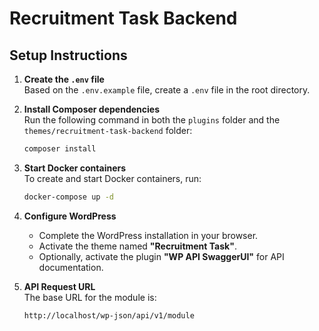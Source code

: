 # Recruitment Task Backend

## Setup Instructions

1. **Create the `.env` file**  
   Based on the `.env.example` file, create a `.env` file in the root directory.

2. **Install Composer dependencies**  
   Run the following command in both the `plugins` folder and the `themes/recruitment-task-backend` folder:
   ```bash
   composer install
   ```

3. **Start Docker containers**  
   To create and start Docker containers, run:
   ```bash
   docker-compose up -d
   ```

4. **Configure WordPress**
    - Complete the WordPress installation in your browser.
    - Activate the theme named **"Recruitment Task"**.
    - Optionally, activate the plugin **"WP API SwaggerUI"** for API documentation.

5. **API Request URL**  
   The base URL for the module is:
   ```
   http://localhost/wp-json/api/v1/module
   ```
